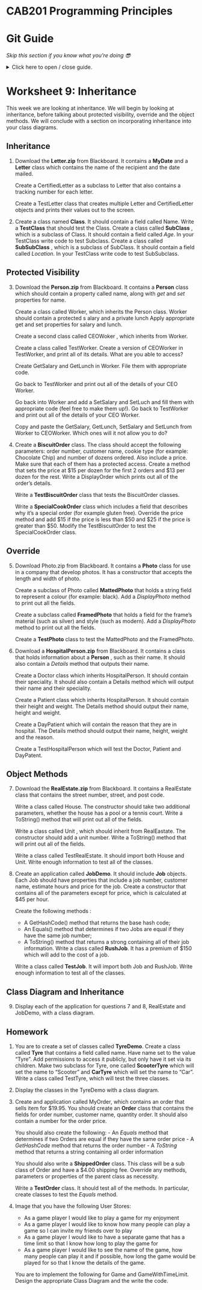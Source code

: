 ﻿# CAB201 Programming Principles

# Git Guide

_Skip this section if you know what you're doing 😎_

<details>
 <summary>Click here to open / close guide.</summary>

## Download the template

To download the template, open a terminal in a desired location. Then execute

```
git clone https://github.com/autumnssuns/CAB201_Prac_9_Classes.git
```

A `CAB201_Prac_9_Classes` folder will be created. Open the folder and execute the
`CAB201_Prac_9_Classes.sln` file and all your projects should load up.

## Get the solution

The solution in your current workshop and the workshop answers are stored
in a structure call `branch`.

The workshop answers can be found [here](https://github.com/autumnssuns/CAB201_Prac_9_Classes/tree/solution). This will
be updated every Monday.

## Update live solution (Advanced)

To sync your project the current workshop's solution, apply the following steps:

1. In your terminal, execute `git stash`. This will save your current version.
1. Afterwards, you can switch to any other branch using `git checkout <branch-name>`. Replace the branch name with either"
    
    `monday-dan-3-5pm` if you are in the 3-5pm workshop, or
    
    `monday-dan-5-7pm` if you are in the 5-7pm workshop.
1. If you want to revert back to your solution, execute `git checkout master && git stash pop`. This will 
    bring you back to your version and applied the changes you saved in step (1).

_It's never too early to learn Git, it is tremendously helpful and there are plenty of online resources, like [W3Schools](https://www.w3schools.com/git/default.asp?remote=github)._

</details>


# Worksheet 9: Inheritance

This week we are looking at inheritance. We will begin by looking at inheritance, before
talking about protected visibility, override and the object methods. We will conclude with a
section on incorporating inheritance into your class diagrams.

## Inheritance

1. Download the **Letter.zip** from Blackboard. It contains a **MyDate** and a **Letter** class
    which contains the name of the recipient and the date mailed.

    Create a CertifiedLetter as a subclass to Letter that also contains a tracking number
    for each letter.

    Create a TestLetter class that creates multiple Letter and CertifiedLetter objects and
    prints their values out to the screen.

2. Create a class named **Class**. It should contain a field called Name. Write a **TestClass**
    that should test the Class.
    Create a class called **SubClass** , which is a subclass of Class. It should contain a field
    called _Age_. In your TestClass write code to test Subclass.
    Create a class called **SubSubClass** , which is a subclass of SubClass. It should contain a
    field called _Location_. In your TestClass write code to test SubSubclass.

## Protected Visibility

3. Download the **Person.zip** from Blackboard. It contains a **Person** class which should
    contain a property called name, along with _get_ and _set_ properties for name.

    Create a class called Worker, which inherits the Person class. Worker should contain
    a protected s alary and a private lunch Apply appropriate get and set properties for
    salary and lunch.

    Create a second class called CEOWoker , which inherits from Worker.

    Create a class called TestWorker. Create a version of CEOWorker in TestWorker, and
    print all of its details. What are you able to access?

    Create GetSalary and GetLunch in Worker. File them with appropriate code.

    Go back to TestWorker and print out all of the details of your CEO Worker.

    Go back into Worker and add a SetSalary and SetLuch and fill them with appropriate
    code (feel free to make them up!). Go back to TestWorker and print out all of the
    details of your CEO Worker.

    Copy and paste the GetSalary, GetLunch, SetSalary and SetLunch from Worker to
    CEOWorker. Which ones will it not allow you to do?

4. Create a **BiscuitOrder** class. The class should accept the following parameters: order
    number, customer name, cookie type (for example: Chocolate Chip) and number of
    dozens ordered. Also include a price. Make sure that each of them has a protected
    access. Create a method that sets the price at $15 per dozen for the first 2 orders
    and $13 per dozen for the rest. Write a DisplayOrder which prints out all of the
    order’s details.
    
    Write a **TestBiscuitOrder** class that tests the BiscuitOrder classes.
    
    Write a **SpecialCookOrder** class which includes a field that describes why it’s a
    special order (for example gluten free). Override the price method and add $15 if the
    price is less than $50 and $25 if the price is greater than $50.
    Modify the TestBiscuitOrder to test the SpecialCookOrder class.

## Override

5. Download Photo.zip from Blackboard. It contains a **Photo** class for use in a company
    that develop photos. It has a constructor that accepts the length and width of photo.
    
    Create a subclass of Photo called **MattedPhoto** that holds a string field to represent
    a colour (for example: black). Add a _DisplayPhoto_ method to print out all the fields.
    
    Create a subclass called **FramedPhoto** that holds a field for the frame’s material
    (such as silver) and style (such as modern). Add a _DisplayPhoto_ method to print out
    all the fields.
    
    Create a **TestPhoto** class to test the MattedPhoto and the FramedPhoto.


6. Download a **HospitalPerson.zip** from Blackboard. It contains a class that holds
    information about a **Person** , such as their name. It should also contain a _Details_
    method that outputs their name.

    Create a Doctor class which inherits HospitalPerson. It should contain their
    speciality. It should also contain a Details method which will output their name and
    their speciality.

    Create a Patient class which inherits HospitalPerson. It should contain their height
    and weight. The Details method should output their name, height and weight.

    Create a DayPatient which will contain the reason that they are in hospital. The
    Details method should output their name, height, weight and the reason.

    Create a TestHospitalPerson which will test the Doctor, Patient and DayPatent.

## Object Methods

7. Download the **RealEstate.zip** from Blackboard. It contains a RealEstate class that
    contains the street number, street, and post code.

    Write a class called House. The constructor should take two additional parameters,
    whether the house has a pool or a tennis court. Write a ToString() method that will
    print out all of the fields.

    Write a class called Unit , which should inherit from RealEastate. The constructor
    should add a unit number. Write a ToString() method that will print out all of the
    fields.

    Write a class called TestRealEstate. It should import both House and Unit. Write
    enough information to test all of the classes.

8. Create an application called **JobDemo**. It should include **Job** objects. Each Job should
    have properties that include a job number, customer name, estimate hours and price
    for the job. Create a constructor that contains all of the parameters except for price,
    which is calculated at $45 per hour.

    Create the following methods :

    - A GetHashCode() method that returns the base hash code;
    - An Equals() method that determines if two Jobs are equal if they have the same
        job number;
    - A ToString() method that returns a strong containing all of their job information.
    Write a class called **RushJob**. It has a premium of $150 which will add to the cost of a
    job.
    
    Write a class called **TestJob**. It will import both Job and RushJob. Write enough
    information to test all of the classes.

## Class Diagram and Inheritance

9. Display each of the application for questions 7 and 8, RealEstate and JobDemo, with
    a class diagram.

## Homework

1. You are to create a set of classes called **TyreDemo**. Create a class called **Tyre** that
    contains a field called name. Have name set to the value “Tyre”. Add permissions to
    access it publicly, but only have it set via its children. Make two subclass for Tyre,
    one called **ScooterTyre** which will set the name to “Scooter” and **CarTyre** which will
    set the name to “Car”. Write a class called TestTyre, which will test the three classes.
2. Display the classes in the TyreDemo with a class diagram.
3. Create and application called MyOrder, which contains an order that sells item for
    $19.95. You should create an **Order** class that contains the fields for order number,
    customer name, quantity order. It should also contain a number for the order price.
    
    You should also create the following:
       - An _Equals_ method that determines if two Orders are equal if they have the
          same order price
       - A _GetHashCode_ method that returns the order number
       - A _ToString_ method that returns a string containing all order information
    
    You should also write a **ShippedOrder** class. This class will be a sub class of Order
    and have a $4.00 shipping fee. Override any methods, parameters or properties of
    the parent class as necessity.
    
    Write a **TestOrder** class. It should test all of the methods. In particular, create classes
    to test the _Equals_ method.


4. Image that you have the following User Stores:
    - As a game player I would like to play a game for my enjoyment
    - As a game player I would like to know how many people can play a game so I
       can invite my friends over to play
    - As a game player I would like to have a separate game that has a time limit so
       that I know how long to play the game for
    - As a game player I would like to see the name of the game, how many people
       can play it and if possible, how long the game would be played for so that I
       know the details of the game.

    You are to implement the following for Game and GameWithTimeLimit. Design the
    appropriate Class Diagram and the write the code.


